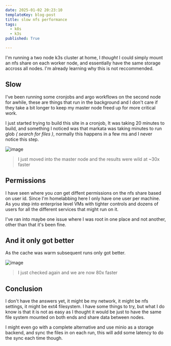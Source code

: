 ```yaml
---
date: 2025-01-02 20:23:10
templateKey: blog-post
title: slow nfs performance
tags:
  - k8s
  - k3s
published: True

---
```


I'm running a two node k3s cluster at home, I _thought_ I could simply mount an
nfs share on each worker node, and essentially have the same storage accross
all nodes.  I'm already learning why this is not reccommended.

## Slow

I've been running some cronjobs and argo workflows on the second node for
awhile, these are things that run in the background and I don't care if they
take a bit longer to keep my master node freed up for more critical work.

I just started trying to build this site in a cronjob, It was taking 20 minutes
to build, and something I noticed was that markata was taking minutes to run
glob _( search for files )_, normally this happens in a few ms and I never
notice this step.

![image](https://dropper.wayl.one/api/file/57605850-2537-41f9-a3cd-15ff2d41c330.webp)

> I just moved into the master node and the results were wild at ~30x faster

## Permissions

I have seen where you _can_ get diffent permissions on the nfs share based on
user id.  Since I'm homelabbing here I only have one user per machine.  As you
step into enterprise level VMs with tighter controls and dozens of users for
all the different services that might run on it.

I've ran into maybe one issue where I was root in one place and not another,
other than that it's been fine.

## And it only got better

As the cache was warm subsequent runs only got better.

![image](https://dropper.wayl.one/api/file/9681f8a0-2bdc-46a7-9764-2fd58dea6e7b.webp)

> I just checked again and we are now 80x faster

## Conclusion

I don't have the answers yet, it might be my network, it might be nfs settings,
it might be ext4 filesystem.  I have some things to try, but what I do know is
that it is not as easy as I thought it would be just to have the same file
system mounted on both ends and share data between nodes.

I might even go with a complete alternative and use minio as a storage backend,
and sync the files in on each run, this will add some latency to do the sync
each time though.
